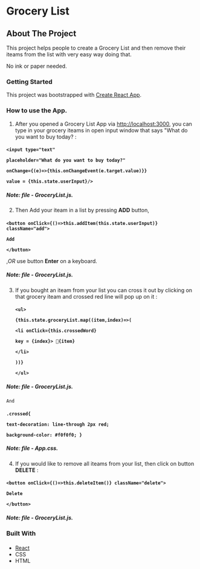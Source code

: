<!-- NAME OF THE PROJECT -->
   # Grocery List
   
   <!-- ABOUT THE PROJECT -->
   ## About The Project

This project helps people to create a Grocery List and then remove their iteams from the list with very easy way doing that. 

No ink or paper needed.

### Getting Started

This project was bootstrapped with [Create React App](https://github.com/facebook/create-react-app).

### How to use the App.

1. After you opened a Grocery List App via [http://localhost:3000](http://localhost:3000), you can type in your grocery iteams in open input window that says "What do you want to buy today? :
   
   ####
 **```
      <input type="text"
      ```**
   
   **```
      placeholder="What do you want to buy today?"
      ```**

 **```
      onChange={(e)=>{this.onChangeEvent(e.target.value)}}
      ```**

 **```
      value = {this.state.userInput}/>
       ```**
       
 ##### **Note: file - GroceryList.js.**

2. Then Add your iteam in a list by pressing **ADD** button,
   ####
 **```
       <button onClick={()=>this.addItem(this.state.userInput)} className="add">
      ```**

 **```
       Add
     ```**
     
 **```
       </button>
       ```** 
   
   ,*OR* use button **Enter** on a keyboard.
   
   #####     **Note: file - GroceryList.js.**

 3. If you bought an iteam from your list you can cross it out by clicking on that grocery iteam and crossed red line will pop up on it :
    ####
    **```
                <ul>
           ```**

     **```
                {this.state.groceryList.map((item,index)=>(
          ```**
    
     **```
                    <li onClick={this.crossedWord}
          ```**
     
     **```
                     key = {index}> 💎{item}
          ```**
    
     **```
                     </li>
         ```**
    
    **```
                ))}
          ```**
    
    **```
               </ul>
            ```**
            
   ##### **Note: file - GroceryList.js.**
   
    And
    
 ####
 **```
            .crossed{
            ```**

   **```
             text-decoration: line-through 2px red;
              ```**
              
 **```
             background-color: #f0f0f0;
              }
             ```**
             
   ##### **Note: file - App.css.**
    
 4. If you would like to remove all iteams from your list, then click on button **DELETE** :
       ####
 **```
        <button onClick={()=>this.deleteItem()} className="delete">
       ```**
       
   **```
                    Delete
                    ```**
                    
 **```
                </button>
                ```**
                
 ##### **Note: file - GroceryList.js.**
       
  

### Built With

  #### 
   * [React](https://react.dev/)
   * CSS
   * HTML
 





